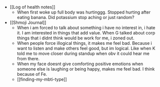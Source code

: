   * [[Log of health notes]]
    * When first woke up full body was hurtinggg. Stopped hurting after eating banana. Did potassium stop aching or just random?
  * [[Shmoji Journal]]
    * When i am forced to talk about something i have no interest in, i hate it. I am interested in things that add value. When G talked about corp things that i didnt think would be work for me, i zoned out.
    * When people force illogical things, it makes me feel bad. Because i want to listen and make others feel good, but im logical. Like when K told me to move closer during standup when obv it could hear me from there.
    * When my face doesnt give comforting positive emotions when someone else is laughing or being happy, makes me feel bad. I think because of Fe.
    * [[finding-my-mbti-type]]